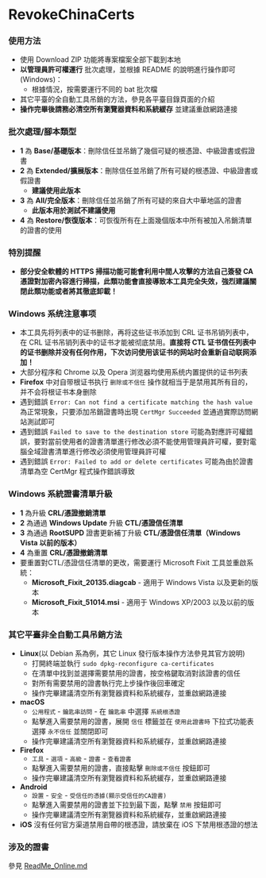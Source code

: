 ﻿RevokeChinaCerts
==============

### 使用方法
* 使用 Download ZIP 功能將專案檔案全部下載到本地
* **以管理員許可權運行** 批次處理，並根據 README 的說明進行操作即可(Windows)：
  * 根據情況，按需要運行不同的 bat 批次檔
* 其它平臺的全自動工具吊銷的方法，參見各平臺目錄頁面的介紹
* **操作完畢後請務必清空所有瀏覽器資料和系統緩存** 並建議重啟網路連接

### 批次處理/腳本類型
* **1** 為 **Base/基礎版本**：刪除信任並吊銷了幾個可疑的根憑證、中級證書或假證書
* **2** 為 **Extended/擴展版本**：刪除信任並吊銷了所有可疑的根憑證、中級證書或假證書
  * **建議使用此版本**
* **3** 為 **All/完全版本**：刪除信任並吊銷了所有可疑的來自大中華地區的證書
  * **此版本用於測試不建議使用**
* **4** 為 **Restore/恢復版本**：可恢復所有在上面幾個版本中所有被加入吊銷清單的證書的使用

### 特別提醒
* **部分安全軟體的 HTTPS 掃描功能可能會利用中間人攻擊的方法自己簽發 CA 憑證對加密內容進行掃描，此類功能會直接導致本工具完全失效，強烈建議關閉此類功能或者將其徹底卸載！**

### Windows 系统注意事项
* 本工具先将列表中的证书删除，再将这些证书添加到 CRL 证书吊销列表中，在 CRL 证书吊销列表中的证书才能被彻底禁用。**直接将 CTL 证书信任列表中的证书删除并没有任何作用，下次访问使用该证书的网站时会重新自动联网添加！**
* 大部分程序和 Chrome 以及 Opera 浏览器均使用系统内置提供的证书列表
* **Firefox** 中对自带根证书执行 `删除或不信任` 操作就相当于是禁用其所有目的，并不会将根证书本身删除
* 遇到錯誤 `Error: Can not find a certificate matching the hash value` 為正常現象，只要添加吊銷證書時出現 `CertMgr Succeeded` 並通過實際訪問網站測試即可
* 遇到錯誤 `Failed to save to the destination store` 可能為對應許可權錯誤，要對當前使用者的證書清單進行修改必須不能使用管理員許可權，要對電腦全域證書清單進行修改必須使用管理員許可權
* 遇到錯誤 `Error: Failed to add or delete certificates` 可能為由於證書清單為空 CertMgr 程式操作錯誤導致

### Windows 系統證書清單升級
* **1** 為升級 **CRL/憑證撤銷清單**
* **2** 為通過 **Windows Update** 升級 **CTL/憑證信任清單**
* **3** 為通過 **RootSUPD** 證書更新補丁升級 **CTL/憑證信任清單（Windows Vista 以前的版本）**
* **4** 為重置 **CRL/憑證撤銷清單**
* 要重置對CTL/憑證信任清單的更改，需要運行 Microsoft Fixit 工具並重啟系統：
  * **Microsoft_Fixit_20135.diagcab** - 適用于 Windows Vista 以及更新的版本
  * **Microsoft_Fixit_51014.msi** - 適用于 Windows XP/2003 以及以前的版本

### 其它平臺非全自動工具吊銷方法
* **Linux**(以 Debian 系為例，其它 Linux 發行版本操作方法參見其官方說明)
  * 打開終端並執行 `sudo dpkg-reconfigure ca-certificates`
  * 在清單中找到並選擇需要禁用的證書，按空格鍵取消對該證書的信任
  * 對所有需要禁用的證書執行完上步操作後回車確定
  * 操作完畢建議清空所有瀏覽器資料和系統緩存，並重啟網路連接
* **macOS**
  * `公用程式` - `鑰匙串訪問` - 在 `鑰匙串` 中選擇 `系統根憑證`
  * 點擊進入需要禁用的證書，展開 `信任` 標籤並在 `使用此證書時` 下拉式功能表選擇 `永不信任` 並關閉即可
  * 操作完畢建議清空所有瀏覽器資料和系統緩存，並重啟網路連接
* **Firefox**
  * `工具` - `選項` - `高級` - `證書` - `查看證書`
  * 點擊進入需要禁用的證書，直接點擊 `刪除或不信任` 按鈕即可
  * 操作完畢建議清空所有瀏覽器資料和系統緩存，並重啟網路連接
* **Android**
  * `設置` - `安全` - `受信任的憑據(顯示受信任的CA證書)`
  * 點擊進入需要禁用的證書並下拉到最下面，點擊 `禁用` 按鈕即可
  * 操作完畢建議清空所有瀏覽器資料和系統緩存，並重啟網路連接
* **iOS** 沒有任何官方渠道禁用自帶的根憑證，請放棄在 iOS 下禁用根憑證的想法

### 涉及的證書
參見 [ReadMe_Online.md](ReadMe_Online.md)
